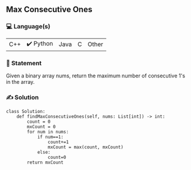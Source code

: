 ## Max Consecutive Ones

### 💻 Language(s)

<table>
    <tr>
        <td>  C++</td>
        <td>✔️ Python</td>
        <td>  Java</td>
        <td>  C</td>
        <td>  Other</td>
    </tr>
</table>

### 📖 Statement

Given a binary array nums, return the maximum number of consecutive 1's in the array.

### ✍️ Solution

```
class Solution:
    def findMaxConsecutiveOnes(self, nums: List[int]) -> int:
        count = 0
        mxCount = 0
        for num in nums:
            if num==1:
                count+=1
                mxCount = max(count, mxCount)
            else:
                count=0
        return mxCount
```
